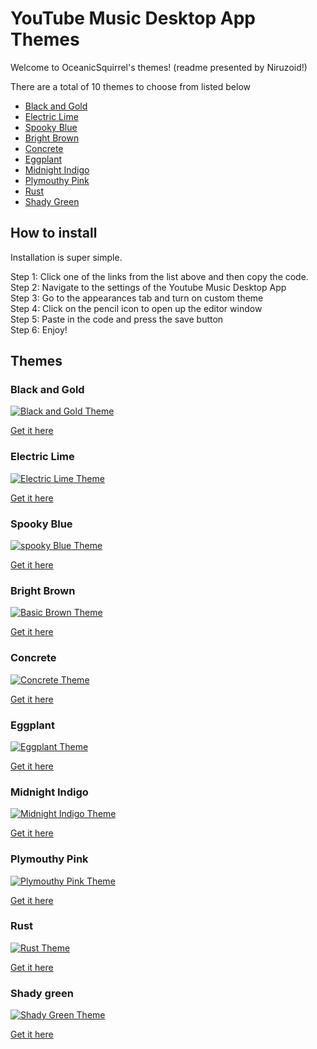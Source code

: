 # YouTube Music Desktop App Themes

Welcome to OceanicSquirrel's themes! (readme presented by Niruzoid!)

There are a total of 10 themes to choose from listed below

*   [Black and Gold](https://github.com/OceanicSquirrel/themes-for-ytmdesktop-player/tree/main#black-and-gold)
*   [Electric Lime](https://github.com/OceanicSquirrel/themes-for-ytmdesktop-player/tree/main#electric-lime)
*   [Spooky Blue](https://github.com/OceanicSquirrel/themes-for-ytmdesktop-player/tree/main#spooky-blue)
*   [Bright Brown](https://github.com/OceanicSquirrel/themes-for-ytmdesktop-player/tree/main#bright-brown)
*   [Concrete](https://github.com/OceanicSquirrel/themes-for-ytmdesktop-player/tree/main#concrete)
*   [Eggplant](https://github.com/OceanicSquirrel/themes-for-ytmdesktop-player/tree/main#eggplant)
*   [Midnight Indigo](https://github.com/OceanicSquirrel/themes-for-ytmdesktop-player/tree/main#midnight-indigo)
*   [Plymouthy Pink](https://github.com/OceanicSquirrel/themes-for-ytmdesktop-player/tree/main#plymouthy-pink)
*   [Rust](https://github.com/OceanicSquirrel/themes-for-ytmdesktop-player/tree/main#Rust)
*   [Shady Green](https://github.com/OceanicSquirrel/themes-for-ytmdesktop-player/tree/main#Shady-Green)

## How to install

Installation is super simple.

Step 1: Click one of the links from the list above and then copy the code.\
Step 2: Navigate to the settings of the Youtube Music Desktop App\
Step 3: Go to the appearances tab and turn on custom theme\
Step 4: Click on the pencil icon to open up the editor window\
Step 5: Paste in the code and press the save button\
Step 6: Enjoy!

## Themes
### Black and Gold
<a href="https://ibb.co/PTpg2SW"><img src="https://i.ibb.co/4sypbQS/5c60b25b3a58638e46148913a6352e8d.png" alt="Black and Gold Theme" border="0"></a>

[Get it here](https://github.com/OceanicSquirrel/themes-for-ytmdesktop-player/blob/main/Dark%20Themes/Blackout/Black%20and%20gold)

### Electric Lime
<a href="https://ibb.co/h2Cmg1g"><img src="https://i.ibb.co/VM3qLpL/electriclime.png" alt="Electric Lime Theme" border="0"></a>

[Get it here](https://github.com/OceanicSquirrel/themes-for-ytmdesktop-player/blob/main/Dark%20Themes/Blackout/Electric%20lime)

### Spooky Blue
<a href="https://ibb.co/hykRsTH"><img src="https://i.ibb.co/t4SMB1c/spookyblue.png" alt="spooky Blue Theme" border="0"></a>

[Get it here](https://github.com/OceanicSquirrel/themes-for-ytmdesktop-player/blob/main/Dark%20Themes/Blackout/Spooky%20blue)

### Bright Brown
<a href="https://ibb.co/8xQJQG2"><img src="https://i.ibb.co/NNGXGfp/basicbrown.png" alt="Basic Brown Theme" border="0"></a>

[Get it here](https://github.com/OceanicSquirrel/themes-for-ytmdesktop-player/blob/main/Dark%20Themes/Monocolored/Bright%20Brown)

### Concrete
<a href="https://ibb.co/dkFzrxS"><img src="https://i.ibb.co/DwhStTN/concrete.png" alt="Concrete Theme" border="0"></a>

[Get it here](https://github.com/OceanicSquirrel/themes-for-ytmdesktop-player/blob/main/Dark%20Themes/Monocolored/Concrete)

### Eggplant
<a href="https://ibb.co/5vqMNMg"><img src="https://i.ibb.co/ZKyLnLp/eggplant.png" alt="Eggplant Theme" border="0"></a>

[Get it here](https://github.com/OceanicSquirrel/themes-for-ytmdesktop-player/blob/main/Dark%20Themes/Monocolored/Eggplant)

### Midnight Indigo
<a href="https://ibb.co/Mkk9Q7G"><img src="https://i.ibb.co/tpp3FDx/Midnight-Indigo.png" alt="Midnight Indigo Theme" border="0"></a>

[Get it here](https://github.com/OceanicSquirrel/themes-for-ytmdesktop-player/blob/main/Dark%20Themes/Monocolored/Midnight%20Indigo)

### Plymouthy Pink
<a href="https://ibb.co/cbwSfyY"><img src="https://i.ibb.co/7gQdMSk/Plymouthy-Pink.png" alt="Plymouthy Pink Theme" border="0"></a>

[Get it here](https://github.com/OceanicSquirrel/themes-for-ytmdesktop-player/blob/main/Dark%20Themes/Monocolored/Plymouthy%20pink)

### Rust
<a href="https://ibb.co/2WFKmgD"><img src="https://i.ibb.co/wBd63M9/rust.png" alt="Rust Theme" border="0"></a>

[Get it here](https://github.com/OceanicSquirrel/themes-for-ytmdesktop-player/blob/main/Dark%20Themes/Monocolored/Rust)

### Shady green
<a href="https://ibb.co/JdD5736"><img src="https://i.ibb.co/xsxJjF9/Shady-Green.png" alt="Shady Green Theme" border="0"></a>

[Get it here](https://github.com/OceanicSquirrel/themes-for-ytmdesktop-player/blob/main/Dark%20Themes/Monocolored/Shady%20Green)
